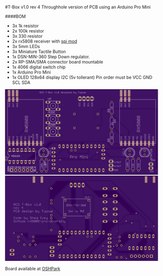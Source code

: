 #T-Box v1.0 rev 4
Throughhole version of PCB using an Arduino Pro Mini

####BOM
- 3x 1k resistor
- 2x 100k resistor
- 3x 330 resistor
- 2x rx5808 receiver with [spi mod](rx5808-spi-mod.md)
- 3x 5mm LEDs
- 3x Miniature Tactile Button
- 1x DSN-MIN-360 Step Down regulator.
- 2x RP-SMA/SMA connector board mountable
- 1x 4066 digital switch chip
- 1x Arduino Pro Mini
- 1x OLED 128x64 display I2C (5v tollerant) Pin order must be VCC GND SCL SDA


![alt text](img/t-box%201.0%20rev4%20front.png)
![alt text](img/t-box%201.0%20rev4%20back.png)

Board available at [OSHPark](https://oshpark.com/shared_projects/0Lq0DYFU)
